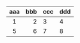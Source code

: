 | aaa | bbb | ccc | ddd |
| :-: | --: | :-- | :-- |
|  1  |   2 | 3   | 4   |
|  5  |   6 | 7   | 8   |
